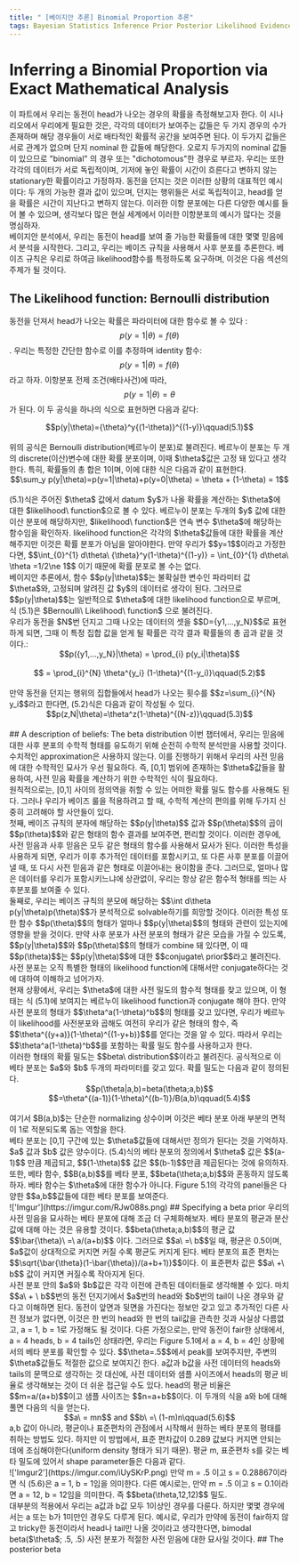 ```yaml
---
title: " [베이지안 추론] Binomial Proportion 추론"
tags: Bayesian Statistics Inference Prior Posterior Likelihood Evidence
---
```


# Inferring a Binomial Proportion via Exact Mathematical Analysis
이 파트에서 우리는 동전이 head가 나오는 경우의 확률을 측정해보고자 한다. 이 시나리오에서 우리에게 필요한 것은, 각각의 데이터가 보여주는 값들은 두 가지 경우의 수가 존재하며 해당 경우들이 서로 배타적인 확률적 공간을 보여주면 된다. 이 두가지 값들은 서로 관계가 없으며 단지 nominal 한 값들에 해당한다. 오로지 두가지의 nominal 값들이 있으므로 "binomial" 의 경우 또는 "dichotomous"한 경우로 부르자. 우리는 또한 각각의 데이터가 서로 독립적이며, 기저에 놓인 확률이 시간이 흐른다고 변하지 않는 stationary한 확률이라고 가정하자. 동전을 던지는 것은 이러한 상황의 대표적인 예시이다: 두 개의 가능한 결과 값이 있으며, 던지는 행위들은 서로 독립적이고, head를 얻을 확률은 시간이 지난다고 변하지 않는다. 이러한 이항 분포에는 다른 다양한 예시를 들어 볼 수 있으며, 생각보다 많은 현실 세계에서 이러한 이항분포의 예시가 많다는 것을 명심하자. <br>
베이지안 분석에서, 우리는 동전이 head를 보여 줄 가능한 확률들에 대한 몇몇 믿음에서 분석을 시작한다. 그리고, 우리는 베이즈 규칙을 사용해서 사후 분포를 추론한다. 베이즈 규칙은 우리로 하여금 likelihood함수를 특정하도록 요구하며, 이것은 다음 섹션의 주제가 될 것이다.
## The Likelihood function: Bernoulli distribution
동전을 던져서 head가 나오는 확률은 파라미터에 대한 함수로 볼 수 있다 : $$p(y=1|\theta) = f(\theta)$$. 우리는 특정한 간단한 함수로 이를 추정하며 identity 함수: $$p(y=1|\theta)=f(\theta)$$라고 하자. 이항분포 전제 조건(배타사건)에 따라, $$p(y=1|\theta)=\theta$$가 된다. 이 두 공식을 하나의 식으로 표현하면 다음과 같다:<br>
<center>$$p(y|\theta)={\theta}^y{(1-\theta)}^{(1-y)}\qquad(5.1)$$</center><br>
위의 공식은 Bernoulli distribution(베르누이 분포)로 불려진다. 베르누이 분포는 두 개의 discrete(이산)변수에 대한 확률 분포이며, 이때 $\theta$값은 고정 돼 있다고 생각한다. 특히, 확률들의 총 합은 1이며, 이에 대한 식은 다음과 같이 표현한다.<br>
<center>$$\sum_y p(y|\theta)=p(y=1|\theta)+p(y=0|\theta) = \theta + (1-\theta) = 1$$</center><br>
(5.1)식은 주어진 $\theta$ 값에서 datum $y$가 나올 확률을 계산하는 $\theta$에 대한 $likelihood\ function$으로 볼 수 있다. 베르누이 분포는 두개의 $y$ 값에 대한 이산 분포에 해당하지만, $likelihood\ function$은 연속 변수 $\theta$에 해당하는 함수임을 확인하자. likelihood function은 각각의 $\theta$값들에 대한 확률을 계산해주지만 이것은 확률 분포가 아님을 알아야한다. 만약 우리가 $$y=1$$이라고 가정한다면, $$\int_{0}^{1} d\theta\ {\theta}^y(1-\theta)^{(1-y)} = \int_{0}^{1} d\theta\ \theta =1/2\ne 1$$ 이기 때문에 확률 분포로 볼 수는 없다.<br>
베이지안 추론에서, 함수 $$p(y|\theta)$$는 불확실한 변수인 파라미터 값 $\theta$와, 고정되며 알려진 값 $y$의 데이터로 생각이 된다. 그러므로 $$p(y|\theta)$$는 일반적으로 $\theta$에 대한 likelihood function으로 부르며, 식 (5.1)은 $Bernoulli\ Likelihood\ function$ 으로 불려진다. <br>
 우리가 동전을 $N$번 던지고 그때 나오는 데이터의 셋을 $$D={y1,...,y_N}$$로 표현하게 되면, 그때 이 특정 집합 값을 얻게 될 확률은 각각 결과 확률들의 총 곱과 같을 것이다.:
<center>$$p({y1,...,y_N}|\theta) = \prod_{i} p(y_i|\theta)$$</center><br>
<center>$$ = \prod_{i}^{N} \theta^{y_i} (1-\theta)^{(1-y_i)}\qquad(5.2)$$</center><br>
만약 동전을 던지는 행위의 집합들에서 head가 나오는 횟수를 $$z=\sum_{i}^{N} y_i$$라고 한다면, (5.2)식은 다음과 같이 작성될 수 있다.<br>
<center>$$p(z,N|\theta)=\theta^z(1-\theta)^{(N-z)}\qquad(5.3)$$</center><br>
## A description of beliefs: The beta distribution
이번 챕터에서, 우리는 믿음에 대한 사후 분포의 수학적 형태를 유도하기 위해 순전히 수학적 분석만을 사용할 것이다. 수치적인 approximation은 사용하지 않는다. 이를 진행하기 위해서 우리의 사전 믿음에 대한 수학적인 묘사가 우선 필요하다. 즉, [0,1] 범위에 존재하는 $\theta$값들을 활용하여, 사전 믿음 확률을 계산하기 위한 수학적인 식이 필요하다.<br>
원칙적으로는, [0,1] 사이의 정의역을 취할 수 있는 어떠한 확률 밀도 함수를 사용해도 된다. 그러나 우리가 베이즈 룰을 적용하려고 할 때, 수학적 계산의 편의를 위해 두가지 신중히 고려해야 할 사안들이 있다. <br>
첫째, 베이즈 규칙의 분자에 해당하는 $$p(y|\theta)$$ 값과 $$p(\theta)$$의 곱이 $$p(\theta)$$와 같은 형태의 함수 결과를 보여주면, 편리할 것이다. 이러한 경우에, 사전 믿음과 사후 믿음은 모두 같은 형태의 함수를 사용해서 묘사가 된다. 이러한 특성을 사용하게 되면, 우리가 이후 추가적인 데이터를 포함시키고, 또 다른 사후 분포를 이끌어 낼 때, 또 다시 사전 믿음과 같은 형태로 이끌어내는 용이함을 준다. 그러므로, 얼마나 많은 데이터를 우리가 포함시키느냐에 상관없이, 우리는 항상 같은 함수적 형태를 띄는 사후분포를 보여줄 수 있다. <br>
둘째로, 우리는 베이즈 규칙의 분모에 해당하는 $$\int d\theta p(y|\theta)p(\theta)$$가 분석적으로 solvable하기를 희망할 것이다. 이러한 특성 또한 함수 $$p(\theta)$$의 형태가 얼마나 $$p(y|\theta)$$의 형태와 관련이 있는지에 영향을 받을 것이다. 만약 사후 분포가 사전 분포의 형태가 같은 모습을 가질 수 있도록, $$p(y|\theta)$$와 $$p(\theta)$$의 형태가 combine 돼 있다면, 이 때 $$p(\theta)$$는 $$p(y|\theta)$$에 대한 $$conjugate\  prior$$라고 불려진다. 사전 분포는 오직 특별한 형태의 likelihood function에 대해서만 conjugate하다는 것에 대하여 이해하고 넘어가자.<br>
현재 상황에서, 우리는 $\theta$에 대한 사전 밀도의 함수적 형태를 찾고 있으며, 이 형태는 식 (5.1)에 보여지는 베르누이 likelihood function과 conjugate 해야 한다. 만약 사전 분포의 형태가 $$\theta^a(1-\theta)^b$$의 형태를 갖고 있다면, 우리가 베르누이 likelihood를 사전분포와 곱해도 여전히 우리가 같은 형태의 함수, 즉 $$\theta^{(y+a)}(1-\theta)^{(1-y+b)}$$를 얻다는 것을 알 수 있다. 따라서 우리는 $$\theta^a(1-\theta)^b$$를 포함하는 확률 밀도 함수를 사용하고자 한다.<br>
이러한 형태의 확률 밀도는 $$beta\ distribution$$이라고 불려진다. 공식적으로 이 베타 분포는 $a$와 $b$ 두개의 파라미터를 갖고 있다. 확률 밀도는 다음과 같이 정의된다. <br>
<center>$$p(\theta|a,b)=beta(\theta;a,b)$$<br>$$=\theta^{(a-1)}(1-\theta)^{(b-1)}/B(a,b)\qquad(5.4)$$</center><br>
여기서 $B(a,b)$는 단순한 normalizing 상수이며 이것은 베타 분포 아래 부분의 면적이 1로 적분되도록 돕는 역할을 한다.<br>
베타 분포는 [0,1] 구간에 있는 $\theta$값들에 대해서만 정의가 된다는 것을 기억하자. $a$ 값과 $b$ 값은 양수이다. (5.4)식의 베타 분포의 정의에서 $\theta$ 값은 $$(a-1)$$ 만큼 제곱되고, $$(1-\theta)$$ 값은 $$(b-1)$$만큼 제곱된다는 것에 유의하자. 또한, 베타 함수, $$B(a,b)$$를 베타 분포, $$beta(\theta;a,b)$$와 혼동하지 않도록 하자. 베타 함수는 $\theta$에 대한 함수가 아니다. Figure 5.1의 각각의 panel들은 다양한 $$a,b$$값들에 대한 베타 분포를 보여준다.<br>
!['Imgur'](https://imgur.com/RJw088s.png)
## Specifying a beta prior
우리의 사전 믿음을 묘사하는 베타 분포에 대해 조금 더 구체화해보자. 베타 분포의 평균과 분산 값에 대해 아는 것은 유용할 것이다. $$beta(\theta;a,b)$$의 평균 값 $$\bar{\theta}\ =\ a/(a+b)$$ 이다. 그러므로 $$a\ =\ b$$일 때, 평균은 0.5이며, $a$값이 상대적으로 커지면 커질 수록 평균도 커지게 된다. 베타 분포의 표준 편차는 $$\sqrt{\bar{\theta}(1-\bar{\theta})/(a+b+1)}$$이다. 이 표준편차 값은 $$a\ +\ b$$ 값이 커지면 커질수록 작아지게 된다.<br>
사전 분포 안의 $a$와 $b$값은 각각 이전에 관측된 데이터들로 생각해볼 수 있다. 마치 $$a\ + \ b$$번의 동전 던지기에서 $a$번의 head와 $b$번의 tail이 나온 경우와 같다고 이해하면 된다.
동전이 앞면과 뒷면을 가진다는 정보만 갖고 있고 추가적인 다른 사전 정보가 없다면, 이것은 한 번의 head와 한 번의 tail값을 관측한 것과 사실상 다름없고, a = 1, b = 1로 가정해도 될 것이다. 다른 가정으로는, 만약 동전이 fair한 상태에서, a = 4 heads, b = 4 tails인 상태라면, 우리는 Figure 5.1에서 a = 4, b = 4인 상황에서의 베타 분포를 확인할 수 있다. $$\theta=.5$$에서 peak를 보여주지만, 주변의 $\theta$값들도 적절한 값으로 보여지긴 한다. a값과 b값을 사전 데이터의 heads와 tails의 문맥으로 생각하는 것 대신에, 사전 데이터와 샘플 사이즈에서 heads의 평균 비율로 생각해보는 것이 더 쉬운 접근일 수도 있다. head의 평균 비율은 $$m=a/(a+b)$$이고 샘플 사이즈는 $$n=a+b$$이다. 이 두개의 식을 a와 b에 대해 풀면 다음의 식을 얻는다.<br>
<center>$$a\ = mn$$ and $$b\ =\ (1-m)n\qquad(5.6)$$</center>
a,b 값이 아니라, 평균이나 표준편차의 관점에서 시작해서 원하는 베타 분포의 평태를 취하는 방법도 있다. 하지만 이 방법에서, 표준 편차값이 0.289 값보다 커지면 안되는 데에 조심해야한다(uniform density 형태가 되기 때문). 평균 m, 표준편차 s를 갖는 베타 밀도에 있어서 shape parameter들은 다음과 같다.<br>
!['Imgur2'](https://imgur.com/iUySKrP.png)
만약 m = .5 이고 s = 0.28867이라면 식 (5.6)은 a = 1, b = 1임을 의미한다. 다른 예시로는, 만약 m = .5 이고 s = 0.1이라면 a = 12, b = 12임을 의미한다. 즉 $$beta(\theta,12,12)$$ 밀도.<br>
대부분의 적용에서 우리는 a값과 b값 모두 1이상인 경우를 다룬다. 하지만 몇몇 경우에서는 a 또는 b가 1미만인 경우도 다루게 된다. 예시로, 우리가 만약에 동전이 fair하지 않고 tricky한 동전이라서 head나 tail만 나올 것이라고 생각한다면, bimodal beta($\theta$; .5, .5) 사전 분포가 적절한 사전 믿음에 대한 묘사일 것이다.
## The posterior beta
